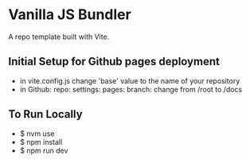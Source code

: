 # Vanilla JS Bundler

A repo template built with Vite.  

## Initial Setup for Github pages deployment
* in vite.config.js change 'base' value to the name of your repository
* in Github: repo: settings: pages: branch: change from /root to /docs

## To Run Locally
* $ nvm use
* $ npm install
* $ npm run dev
